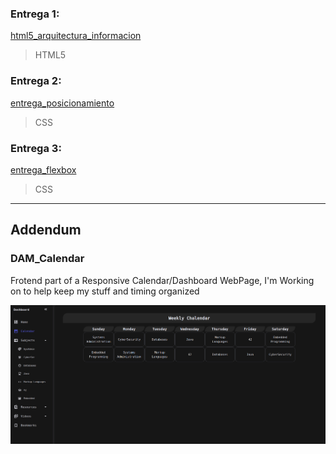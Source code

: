 ### Entrega 1:

[html5_arquitectura_informacion](https://github.com/sumxtx/thePowerMaster/tree/main/html5_arquitectura_informacion)  
> HTML5

### Entrega 2:

[entrega_posicionamiento](https://github.com/sumxtx/thePowerMaster/tree/main/entrega_posicionamiento)  
> CSS

### Entrega 3:

[entrega_flexbox](https://github.com/sumxtx/thePowerMaster/tree/main/entrega_flexbox)  
> CSS



---
## Addendum

### DAM_Calendar  
Frotend part of a Responsive Calendar/Dashboard WebPage, I'm Working on to help keep my stuff and timing organized  

<p align="center">
  <img src="https://github.com/sumxtx/thePowerMaster/blob/main/DAM_Calendar/assets/2024-11-11_21-50.png" width="600" title="hover text">
</p>
